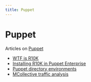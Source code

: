 ```yaml
---
title: Puppet
---
```

# Puppet
Articles on [Puppet](http://www.puppetlabs.com)

* [WTF is R10K](wtf_is_r10k)
* [Installing R10K in Puppet Enterprise](installing_r10k_in_puppet_enterprise)
* [Puppet directory environments](puppet_directory_environments)
* [MCollective traffic analysis](mcollective_traffic_analysis)
